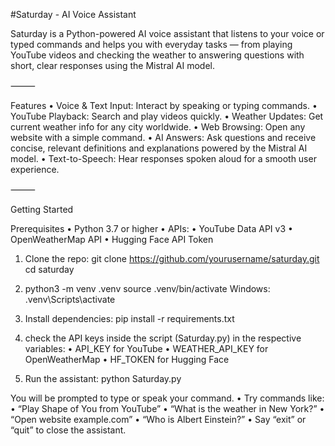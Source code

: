 #Saturday - AI Voice Assistant

Saturday is a Python-powered AI voice assistant that listens to your voice or typed commands and helps you with everyday tasks — from playing YouTube videos and checking the weather to answering questions with short, clear responses using the Mistral AI model.

⸻

Features
	•	Voice & Text Input: Interact by speaking or typing commands.
	•	YouTube Playback: Search and play videos quickly.
	•	Weather Updates: Get current weather info for any city worldwide.
	•	Web Browsing: Open any website with a simple command.
	•	AI Answers: Ask questions and receive concise, relevant definitions and explanations powered by the Mistral AI model.
	•	Text-to-Speech: Hear responses spoken aloud for a smooth user experience.

⸻

Getting Started

Prerequisites
	•	Python 3.7 or higher
	•	APIs:
	•	YouTube Data API v3
	•	OpenWeatherMap API
	•	Hugging Face API Token
 
1. Clone the repo:
git clone https://github.com/yourusername/saturday.git
cd saturday

2. python3 -m venv .venv
source .venv/bin/activate  Windows: .venv\Scripts\activate

3. Install dependencies:
pip install -r requirements.txt

4. check the API keys inside the script (Saturday.py) in the respective variables:
	•	API_KEY for YouTube
	•	WEATHER_API_KEY for OpenWeatherMap
	•	HF_TOKEN for Hugging Face

5. Run the assistant:
python Saturday.py

You will be prompted to type or speak your command.
	•	Try commands like:
	•	“Play Shape of You from YouTube”
	•	“What is the weather in New York?”
	•	“Open website example.com”
	•	“Who is Albert Einstein?”
	•	Say “exit” or “quit” to close the assistant.

